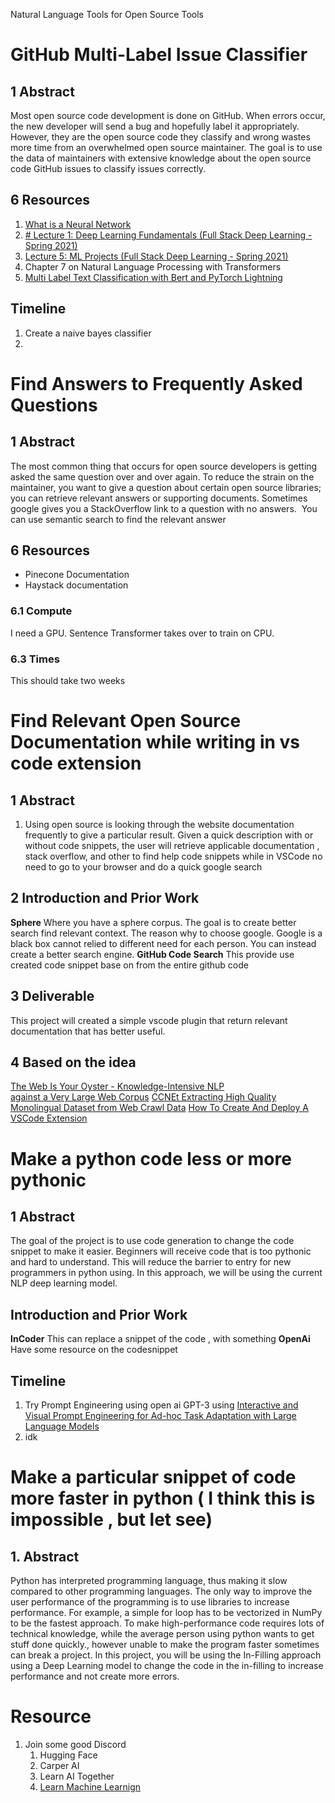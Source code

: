 Natural Language Tools for Open Source Tools

  
# GitHub Multi-Label Issue Classifier 
## 1  Abstract
  Most open source code development is done on GitHub. When errors occur, the new developer will send a bug and hopefully label it appropriately. However, they are the open source code they classify and wrong wastes more time from an overwhelmed open source maintainer. The goal is to use the data of maintainers with extensive knowledge about the open source code GitHub issues to classify issues correctly. 
## 6 Resources
1. [What is a Neural Network](https://www.youtube.com/watch?v=aircAruvnKk)
3. [# Lecture 1: Deep Learning Fundamentals (Full Stack Deep Learning - Spring 2021)](https://www.youtube.com/watch?v=fGxWfEuUu0w&list=PL1T8fO7ArWlcWg04OgNiJy91PywMKT2lv&index=2)
2. [Lecture 5: ML Projects (Full Stack Deep Learning - Spring 2021)](https://www.youtube.com/watch?v=pxisK6RMn1s&list=PL1T8fO7ArWlcWg04OgNiJy91PywMKT2lv&index=12)
3. Chapter 7 on Natural Language Processing with Transformers
4. [Multi Label Text Classification with Bert and PyTorch Lightning](https://curiousily.com/posts/multi-label-text-classification-with-bert-and-pytorch-lightning/)
## Timeline
1. Create a naive bayes classifier
2. 
# Find Answers to Frequently Asked Questions
## 1 Abstract
 The most common thing that occurs for open source developers is getting asked the same question over and over again. To reduce the strain on the maintainer, you want to give a question about certain open source libraries; you can retrieve relevant answers or supporting documents. Sometimes google gives you a StackOverflow link to a question with no answers.  You can use semantic search to find the relevant answer
## 6 Resources
- Pinecone Documentation
- Haystack documentation
### 6.1 Compute
I need a GPU. Sentence Transformer takes over to train on CPU. 
### 6.3 Times
This should take two weeks
# Find Relevant Open Source Documentation while writing in vs code extension
## 1  Abstract
1. Using open source is looking through the website documentation frequently to give a particular result. Given a quick description with or without code snippets, the user will retrieve applicable documentation , stack overflow, and other to find help code snippets while in VSCode no need to go to your browser and do a quick google search

## 2 Introduction and Prior Work
**Sphere** Where you have a sphere corpus. The goal is to create better search find relevant context. The reason why to choose google. Google is a black box cannot relied to different need for each person. You can instead create a better search engine. 
**GitHub Code Search** This provide use created code snippet base on from the entire github code
## 3 Deliverable
This project will created a simple vscode plugin that return relevant documentation that   has better useful. 
## 4 Based on the idea
[The Web Is Your Oyster - Knowledge-Intensive NLP  
against a Very Large Web Corpus](https://arxiv.org/pdf/2112.09924.pdf)
[CCNEt Extracting High Quality Monolingual Dataset from Web Crawl Data](https://arxiv.org/pdf/1911.00359.pdf)
[How To Create And Deploy A VSCode Extension](https://www.youtube.com/watch?v=q5V4T3o3CXE)
# Make a python code less or more pythonic
## 1  Abstract
The goal of the project is to use code generation to change the code snippet to make it easier. Beginners will receive code that is too pythonic and hard to understand. This will reduce the barrier to entry for new programmers in python using. In this approach, we will be using the current NLP deep learning model. 
## Introduction and Prior Work
**InCoder** This can replace a snippet of the code , with something 
**OpenAi** Have some resource on the codesnippet
## Timeline
1. Try Prompt Engineering using open ai GPT-3 using  [Interactive and Visual Prompt Engineering for Ad-hoc Task Adaptation with Large Language Models](https://prompt.vizhub.ai/)
2. idk
# Make a particular snippet of code more faster in python ( I think this is impossible , but let see)
## 1.  Abstract
Python has interpreted programming language, thus making it slow compared to other programming languages. The only way to improve the user performance of the programming is to use libraries to increase performance. For example, a simple for loop has to be vectorized in NumPy to be the fastest approach. To make high-performance code requires lots of technical knowledge, while the average person using python wants to get stuff done quickly., however unable to make the program faster sometimes can break a project. In this project, you will be using the In-Filling approach using a Deep Learning model to change the code in the in-filling to increase performance and not create more errors. 


# Resource 
1. Join some good Discord
	1. Hugging Face
	2. Carper AI
	3. Learn AI Together 
	4. [Learn Machine Learnign](https://discord.gg/uFmNWCfhCm)